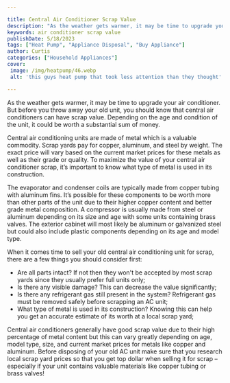 ```yaml
---

title: Central Air Conditioner Scrap Value
description: "As the weather gets warmer, it may be time to upgrade your air conditioner. But before you throw away your old unit, you should kn...get more info"
keywords: air conditioner scrap value
publishDate: 5/18/2023
tags: ["Heat Pump", "Appliance Disposal", "Buy Appliance"]
author: Curtis
categories: ["Household Appliances"]
cover: 
 image: /img/heatpump/46.webp
 alt: 'this guys heat pump that took less attention than they thought'

---
```


As the weather gets warmer, it may be time to upgrade your air conditioner. But before you throw away your old unit, you should know that central air conditioners can have scrap value. Depending on the age and condition of the unit, it could be worth a substantial sum of money. 

Central air conditioning units are made of metal which is a valuable commodity. Scrap yards pay for copper, aluminum, and steel by weight. The exact price will vary based on the current market prices for these metals as well as their grade or quality. To maximize the value of your central air conditioner scrap, it’s important to know what type of metal is used in its construction. 

The evaporator and condenser coils are typically made from copper tubing with aluminum fins. It’s possible for these components to be worth more than other parts of the unit due to their higher copper content and better grade metal composition. A compressor is usually made from steel or aluminum depending on its size and age with some units containing brass valves. The exterior cabinet will most likely be aluminum or galvanized steel but could also include plastic components depending on its age and model type. 

When it comes time to sell your old central air conditioning unit for scrap, there are a few things you should consider first: 
- Are all parts intact? If not then they won't be accepted by most scrap yards since they usually prefer full units only; 
- Is there any visible damage? This can decrease the value significantly; 
- Is there any refrigerant gas still present in the system? Refrigerant gas must be removed safely before scrapping an AC unit; 
- What type of metal is used in its construction? Knowing this can help you get an accurate estimate of its worth at a local scrap yard; 

 Central air conditioners generally have good scrap value due to their high percentage of metal content but this can vary greatly depending on age, model type, size, and current market prices for metals like copper and aluminum. Before disposing of your old AC unit make sure that you research local scrap yard prices so that you get top dollar when selling it for scrap – especially if your unit contains valuable materials like copper tubing or brass valves!
